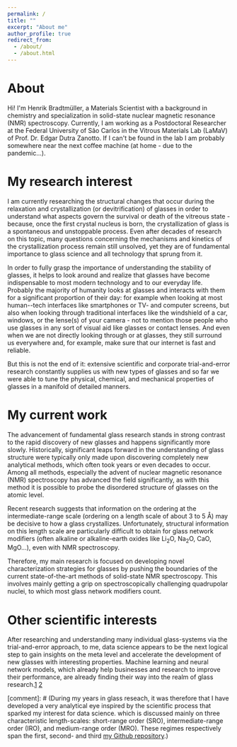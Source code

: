 ```yaml
---
permalink: /
title: ""
excerpt: "About me"
author_profile: true
redirect_from: 
  - /about/
  - /about.html
---
```

About
======

Hi! I'm Henrik Bradtmüller, a Materials Scientist with a background in chemistry and specialization in solid-state nuclear magnetic resonance (NMR) spectroscopy.
Currently, I am working as a Postdoctoral Researcher at the Federal University of São Carlos in the Vitrous Materials Lab (LaMaV) of Prof. Dr. Edgar Dutra Zanotto. If I can't be found in the lab I am probably somewhere near the next coffee machine (at home - due to the pandemic...).

My research interest
======
I am currently researching the structural changes that occur during the relaxation and crystallization (or devitrification) of glasses in order to understand what aspects govern the survival or death of the vitreous state - because, once the first crystal nucleus is born, the crystallization of glass is a spontaneous and unstoppable process. Even after decades of research on this topic, many questions concerning the mechanisms and kinetics of the crystallization process remain still unsolved, yet they are of fundamental importance to glass science and all technology that sprung from it.

In order to fully grasp the importance of understanding the stability of glasses, it helps to look around and realize that glasses have become indispensable to most modern technology and to our everyday life. Probably the majority of humanity looks at glasses and interacts with them for a significant proportion of their day: for example when looking at most human--tech interfaces like smartphones or TV- and computer screens, but also when looking through traditional interfaces like the windshield of a car, windows, or the lense(s) of your camera - not to mention those people who use glasses in any sort of visual aid like glasses or contact lenses. And even when we are not directly looking through or at glasses, they still surround us everywhere and, for example, make sure that our internet is fast and reliable.

But this is not the end of it: extensive scientific and corporate trial-and-error research constantly supplies us with new types of glasses and so far we were able to tune the physical, chemical, and mechanical properties of glasses in a manifold of detailed manners.

My current work
======
The advancement of fundamental glass research stands in strong contrast to the rapid discovery of new glasses and happens significantly more slowly. Historically, significant leaps forward in the understanding of glass structure were typically only made upon discovering completely new analytical methods, which often took years or even decades to occur. Among all methods, especially the advent of nuclear magnetic resonance (NMR) spectroscopy has advanced the field significantly, as with this method it is possible to probe the disordered structure of glasses on the atomic level.

Recent research suggests that information on the ordering at the intermediate-range scale (ordering on a length scale of about 3 to 5 Å) may be decisive to how a glass crystallizes. Unfortunately, structural information on this length scale are particularly difficult to obtain for glass network modifiers (often alkaline or alkaline-earth oxides like Li<sub>2</sub>O, Na<sub>2</sub>O, CaO, MgO...), even with NMR spectroscopy.

Therefore, my main research is focused on developing novel characterization strategies for glasses by pushing the boundaries of the current state-of-the-art methods of solid-state NMR spectroscopy. This involves mainly getting a grip on spectroscopically challenging quadrupolar nuclei, to which most glass network modifiers count.

Other scientific interests
======
After researching and understanding many individual glass-systems via the trial-and-error approach, to me, data science appears to be the next logical step to gain insights on the meta level and accelerate the development of new glasses with interesting properties. Machine learning and neural network models, which already help businesses and research to improve their performance, are already finding their way into the realm of glass research.[1](https://www.sciencedirect.com/science/article/abs/pii/S1359645420300720#!) [2](https://arxiv.org/abs/2007.03719)

[comment]: # (During my years in glass reseach, it was therefore that I have developed a very analytical eye inspired by the scientific process that sparked my interest for data science.  which is discussed mainly on three characteristic length-scales: short-range order (SRO), intermediate-range order (IRO), and medium-range order (MRO). These regimes respectively span the first, second- and third [my Github repository](https://github.com/hbrmn).)





